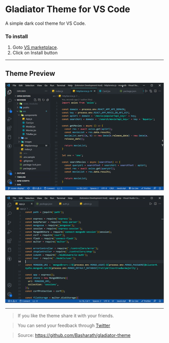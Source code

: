 # Gladiator Theme for VS Code

A simple dark cool theme for VS Code.

### To install
1. Goto [VS marketplace](https://marketplace.visualstudio.com/items?itemName=Basharath.gladiator-theme).
2. Click on Install button

----

## Theme Preview
![Gladiator Theme](./gladiator-theme.png)

![Gladiator VS code Theme](./gladiator-theme-2.png)


---


> If you like the theme share it with your friends.

> You can send your feedback through [Twitter](https://twitter.com/hashBender)

> Source: https://github.com/Basharath/gladiator-theme